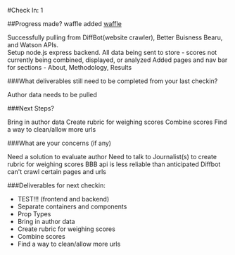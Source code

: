 #Check In: 1


##Progress made?
waffle added [waffle](https://waffle.io/brucekchung/truth-checker)

Successfully pulling from DiffBot(website crawler), Better Buisness Bearu, and Watson APIs.  
Setup node.js express backend.
All data being sent to store - scores not currently being combined, displayed, or analyzed
Added pages and nav bar for sections - About, Methodology, Results


###What deliverables still need to be completed from your last checkin?

Author data needs to be pulled

###Next Steps?

Bring in author data
Create rubric for weighing scores
Combine scores
Find a way to clean/allow more urls

###What are your concerns (if any)

Need a solution to evaluate author
Need to talk to Journalist(s) to create rubric for weighing scores
BBB api is less reliable than anticipated
Diffbot can't crawl certain pages and urls

###Deliverables for next checkin:

* TEST!!! (frontend and backend)
* Separate containers and components
* Prop Types
* Bring in author data
* Create rubric for weighing scores
* Combine scores
* Find a way to clean/allow more urls

